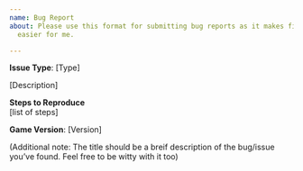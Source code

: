 ```yaml
---
name: Bug Report
about: Please use this format for submitting bug reports as it makes finding the problems
  easier for me.

---
```


**Issue Type**: [Type]  
  
[Description]  
  
**Steps to Reproduce**  
[list of steps]  
  
  
**Game Version**: [Version]

(Additional note: The title should be a breif description of the bug/issue you’ve found. Feel free to be witty with it too)
